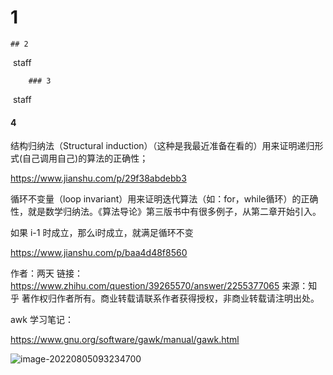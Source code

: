 # 



# 1

	## 2

​	staff

		### 3

​	staff

#### 4



结构归纳法（Structural induction）（这种是我最近准备在看的）用来证明递归形式(自己调用自己)的算法的正确性；

https://www.jianshu.com/p/29f38abdebb3

循环不变量（loop invariant）用来证明迭代算法（如：for，while循环）的正确性，就是数学归纳法。《算法导论》第三版书中有很多例子，从第二章开始引入。

如果 i-1 时成立，那么i时成立，就满足循环不变

https://www.jianshu.com/p/baa4d48f8560

作者：两天
链接：https://www.zhihu.com/question/39265570/answer/2255377065
来源：知乎
著作权归作者所有。商业转载请联系作者获得授权，非商业转载请注明出处。

awk 学习笔记：

https://www.gnu.org/software/gawk/manual/gawk.html



![image-20220805093234700](https://cdn.jsdelivr.net/gh/legendsf/picture/img/202208050932864.png)


